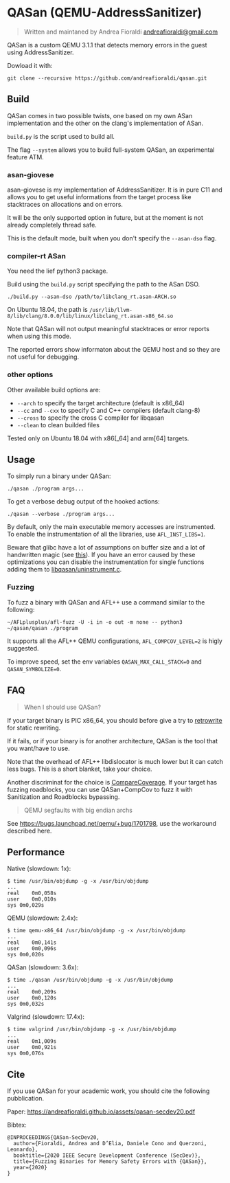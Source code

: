# QASan (QEMU-AddressSanitizer)

> Written and maintaned by Andrea Fioraldi <andreafioraldi@gmail.com>

QASan is a custom QEMU 3.1.1 that detects memory errors in the guest using AddressSanitizer.

Dowload it with:

```
git clone --recursive https://github.com/andreafioraldi/qasan.git
```

## Build

QASan comes in two possible twists, one based on my own ASan implementation and the other on the clang's implementation of ASan.

`build.py` is the script used to build all.

The flag `--system` allows you to build full-system QASan, an experimental feature ATM.

### asan-giovese

asan-giovese is my implementation of AddressSanitizer. It is in pure C11 and allows
you to get useful informations from the target process like stacktraces on allocations
and on errors.

It will be the only supported option in future, but at the moment is not already completely thread safe.

This is the default mode, built when you don't specify the `--asan-dso` flag.

### compiler-rt ASan

You need the lief python3 package.

Build using the `build.py` script specifying the path to the ASan DSO.

```
./build.py --asan-dso /path/to/libclang_rt.asan-ARCH.so
```

On Ubuntu 18.04, the path is `/usr/lib/llvm-8/lib/clang/8.0.0/lib/linux/libclang_rt.asan-x86_64.so`

Note that QASan will not output meaningful stacktraces or error reports when using this mode.

The reported errors show informaton about the QEMU host and so they are not useful for debugging.

### other options

Other available build options are:

+ `--arch` to specify the target architecture (default is x86_64)
+ `--cc` and `--cxx` to specify C and C++ compilers (default clang-8)
+ `--cross` to specify the cross C compiler for libqasan
+ `--clean` to clean builded files

Tested only on Ubuntu 18.04 with x86[_64] and arm[64] targets.

## Usage

To simply run a binary under QASan:

`./qasan ./program args...`

To get a verbose debug output of the hooked actions:

`./qasan --verbose ./program args...`

By default, only the main executable memory accesses are instrumented. To enable the instrumentation of all the libraries, use `AFL_INST_LIBS=1`.

Beware that glibc have a lot of assumptions on buffer size and a lot of handwritten magic (see [this](https://twitter.com/andreafioraldi/status/1227635146452541441)).
If you have an error caused by these optimizations you can disable the instrumentation for single functions adding them to [libqasan/uninstrument.c](libqasan/uninstrument.c).

### Fuzzing

To fuzz a binary with QASan and AFL++ use a command similar to the following:

```
~/AFLplusplus/afl-fuzz -U -i in -o out -m none -- python3 ~/qasan/qasan ./program
``` 

It supports all the AFL++ QEMU configurations, `AFL_COMPCOV_LEVEL=2` is higly suggested.

To improve speed, set the env variables `QASAN_MAX_CALL_STACK=0` and `QASAN_SYMBOLIZE=0`.

## FAQ

> When I should use QASan?

If your target binary is PIC x86_64, you should before give a try to [retrowrite](https://github.com/HexHive/retrowrite) for static rewriting.

If it fails, or if your binary is for another architecture, QASan is the tool that you want/have to use.

Note that the overhead of AFL++ libdislocator is much lower but it can catch less bugs. This is a short blanket, take your choice.

Another discriminat for the choice is [CompareCoverage](https://andreafioraldi.github.io/articles/2019/07/20/aflpp-qemu-compcov.html). If your target has fuzzing roadblocks, you can use QASan+CompCov to fuzz it with Sanitization and Roadblocks bypassing.

> QEMU segfaults with big endian archs

See https://bugs.launchpad.net/qemu/+bug/1701798, use the workaround described here.

## Performance

Native (slowdown: 1x):

```
$ time /usr/bin/objdump -g -x /usr/bin/objdump
...
real	0m0,058s
user	0m0,010s
sys	0m0,029s
```

QEMU (slowdown: 2.4x):

```
$ time qemu-x86_64 /usr/bin/objdump -g -x /usr/bin/objdump
...
real	0m0,141s
user	0m0,096s
sys	0m0,020s
```

QASan (slowdown: 3.6x):

```
$ time ./qasan /usr/bin/objdump -g -x /usr/bin/objdump
...
real	0m0,209s
user	0m0,120s
sys	0m0,032s
```

Valgrind (slowdown: 17.4x):

```
$ time valgrind /usr/bin/objdump -g -x /usr/bin/objdump
...
real	0m1,009s
user	0m0,921s
sys	0m0,076s
```

## Cite

If you use QASan for your academic work, you should cite the following pubblication.

Paper: https://andreafioraldi.github.io/assets/qasan-secdev20.pdf

Bibtex:

```
@INPROCEEDINGS{QASan-SecDev20,
  author={Fioraldi, Andrea and D’Elia, Daniele Cono and Querzoni, Leonardo},
  booktitle={2020 IEEE Secure Development Conference (SecDev)}, 
  title={Fuzzing Binaries for Memory Safety Errors with {QASan}}, 
  year={2020}
}
```

